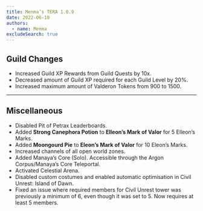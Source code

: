 ```yaml
---
title: Menma’s TERA 1.0.9
date: 2022-06-10
authors:
  - name: Menma
excludeSearch: true
---
```


## Guild Changes
- Increased Guild XP Rewards from Guild Quests by 10x.
- Decreased amount of Guild XP required for each Guild Level by 20%.
- Increased maximum amount of Valderon Tokens from 900 to 1500.

<hr/>

## Miscellaneous
- Disabled Pit of Petrax Leaderboards. 
- Added **Strong Canephora Potion** to **Elleon’s Mark of Valor** for 5 Elleon’s Marks.
- Added **Moongourd Pie** to **Eleon’s Mark of Valor** for 10 Eleon’s Marks.
- Increased channels of all open world zones.
- Added Manaya’s Core (Solo). Accessible through the Argon Corpus/Manaya’s Core Teleportal.
- Activated Celestial Arena.
- Disabled custom costumes and enabled automatic optimisation in Civil Unrest: Island of Dawn.
- Fixed an issue where required members for Civil Unrest tower was previously a minimum of 6, even though it was set to 5. Now requires at least 5 members.
